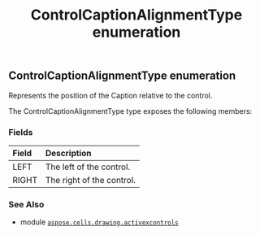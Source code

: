 ﻿---
title: ControlCaptionAlignmentType enumeration
second_title: Aspose.Cells for Python via .NET API References
description: 
type: docs
weight: 150
url: /aspose.cells.drawing.activexcontrols/controlcaptionalignmenttype/
is_root: false
---

## ControlCaptionAlignmentType enumeration

Represents the position of the Caption relative to the control.



The ControlCaptionAlignmentType type exposes the following members:

### Fields
| Field | Description |
| :- | :- |
| LEFT | The left of the control. |
| RIGHT | The right of the control. |



### See Also
* module [`aspose.cells.drawing.activexcontrols`](..)

